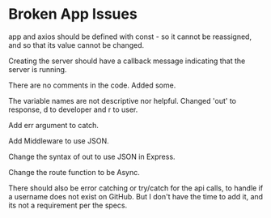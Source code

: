 # Broken App Issues

app and axios should be defined with const - so it cannot be reassigned, and so that its value cannot be changed.

Creating the server should have a callback message indicating that the server is running.

There are no comments in the code. Added some.

The variable names are not descriptive nor helpful. Changed 'out' to response, d to developer and r to user.

Add err argument to catch.

Add Middleware to use JSON.

Change the syntax of out to use JSON in Express.

Change the route function to be Async.

There should also be error catching or try/catch for the api calls, to handle if a username does not exist on GitHub. But I don't have the time to add it, and its not a requirement per the specs.